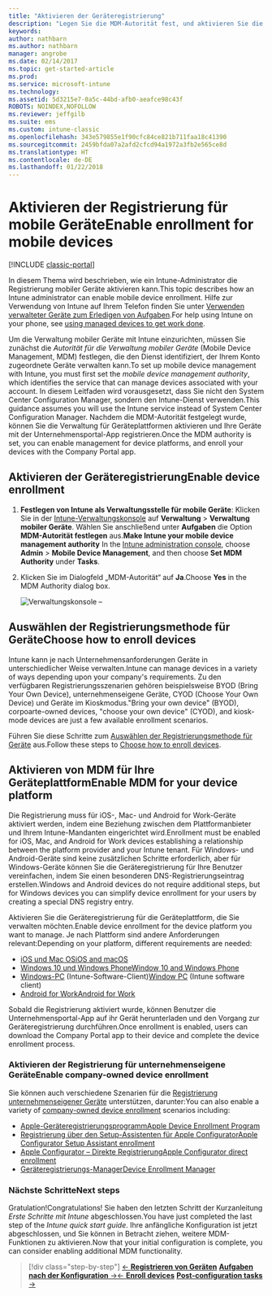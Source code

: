 ```yaml
---
title: "Aktivieren der Geräteregistrierung"
description: "Legen Sie die MDM-Autorität fest, und aktivieren Sie die Registrierung für iOS-, Windows-, Android- und Mac-Geräte."
keywords: 
author: nathbarn
ms.author: nathbarn
manager: angrobe
ms.date: 02/14/2017
ms.topic: get-started-article
ms.prod: 
ms.service: microsoft-intune
ms.technology: 
ms.assetid: 5d3215e7-0a5c-44bd-afb0-aeafce98c43f
ROBOTS: NOINDEX,NOFOLLOW
ms.reviewer: jeffgilb
ms.suite: ems
ms.custom: intune-classic
ms.openlocfilehash: 343e579855e1f90cfc84ce821b711faa18c41390
ms.sourcegitcommit: 2459bfda07a2afd2cfcd94a1972a3fb2e565ce8d
ms.translationtype: HT
ms.contentlocale: de-DE
ms.lasthandoff: 01/22/2018
---
```

# <a name="enable-enrollment-for-mobile-devices"></a><span data-ttu-id="15b52-103">Aktivieren der Registrierung für mobile Geräte</span><span class="sxs-lookup"><span data-stu-id="15b52-103">Enable enrollment for mobile devices</span></span>

[!INCLUDE [classic-portal](../includes/classic-portal.md)]

<span data-ttu-id="15b52-104">In diesem Thema wird beschrieben, wie ein Intune-Administrator die Registrierung mobiler Geräte aktivieren kann.</span><span class="sxs-lookup"><span data-stu-id="15b52-104">This topic describes how an Intune administrator can enable mobile device enrollment.</span></span> <span data-ttu-id="15b52-105">Hilfe zur Verwendung von Intune auf Ihrem Telefon finden Sie unter [Verwenden verwalteter Geräte zum Erledigen von Aufgaben](https://docs.microsoft.com/intune-user-help/company-portal-frequently-asked-questions).</span><span class="sxs-lookup"><span data-stu-id="15b52-105">For help using Intune on your phone, see [using managed devices to get work done](https://docs.microsoft.com/intune-user-help/company-portal-frequently-asked-questions).</span></span>

<span data-ttu-id="15b52-106">Um die Verwaltung mobiler Geräte mit Intune einzurichten, müssen Sie zunächst die *Autorität für die Verwaltung mobiler Geräte* (Mobile Device Management, MDM) festlegen, die den Dienst identifiziert, der Ihrem Konto zugeordnete Geräte verwalten kann.</span><span class="sxs-lookup"><span data-stu-id="15b52-106">To set up mobile device management with Intune, you must first set the *mobile device management authority*, which identifies the service that can manage devices associated with your account.</span></span> <span data-ttu-id="15b52-107">In diesem Leitfaden wird vorausgesetzt, dass Sie nicht den System Center Configuration Manager, sondern den Intune-Dienst verwenden.</span><span class="sxs-lookup"><span data-stu-id="15b52-107">This guidance assumes you will use the Intune service instead of System Center Configuration Manager.</span></span> <span data-ttu-id="15b52-108">Nachdem die MDM-Autorität festgelegt wurde, können Sie die Verwaltung für Geräteplattformen aktivieren und Ihre Geräte mit der Unternehmensportal-App registrieren.</span><span class="sxs-lookup"><span data-stu-id="15b52-108">Once the MDM authority is set, you can enable management for device platforms, and enroll your devices with the Company Portal app.</span></span>

## <a name="enable-device-enrollment"></a><span data-ttu-id="15b52-109">Aktivieren der Geräteregistrierung</span><span class="sxs-lookup"><span data-stu-id="15b52-109">Enable device enrollment</span></span>

1. <span data-ttu-id="15b52-110">**Festlegen von Intune als Verwaltungsstelle für mobile Geräte**: Klicken Sie in der [Intune-Verwaltungskonsole](https://manage.microsoft.com/) auf **Verwaltung** > **Verwaltung mobiler Geräte**. Wählen Sie anschließend unter **Aufgaben** die Option **MDM-Autorität festlegen** aus.</span><span class="sxs-lookup"><span data-stu-id="15b52-110">**Make Intune your mobile device management authority** In the [Intune administration console](https://manage.microsoft.com/), choose **Admin** > **Mobile Device Management**, and then choose **Set MDM Authority** under **Tasks**.</span></span>  

2. <span data-ttu-id="15b52-111">Klicken Sie im Dialogfeld „MDM-Autorität“ auf **Ja**.</span><span class="sxs-lookup"><span data-stu-id="15b52-111">Choose **Yes** in the MDM Authority dialog box.</span></span>

    ![Verwaltungskonsole –](../media/intune-mdm-authority.png)

## <a name="choose-how-to-enroll-devices"></a><span data-ttu-id="15b52-114">Auswählen der Registrierungsmethode für Geräte</span><span class="sxs-lookup"><span data-stu-id="15b52-114">Choose how to enroll devices</span></span>

<span data-ttu-id="15b52-115">Intune kann je nach Unternehmensanforderungen Geräte in unterschiedlicher Weise verwalten.</span><span class="sxs-lookup"><span data-stu-id="15b52-115">Intune can manage devices in a variety of ways depending upon your company's requirements.</span></span> <span data-ttu-id="15b52-116">Zu den verfügbaren Registrierungsszenarien gehören beispielsweise BYOD (Bring Your Own Device), unternehmenseigene Geräte, CYOD (Choose Your Own Device) und Geräte im Kioskmodus.</span><span class="sxs-lookup"><span data-stu-id="15b52-116">"Bring your own device" (BYOD), corpoarte-owned devices, "choose your own device" (CYOD), and kiosk-mode devices are just a few available enrollment scenarios.</span></span>

<span data-ttu-id="15b52-117">Führen Sie diese Schritte zum [Auswählen der Registrierungsmethode für Geräte](choose-how-to-enroll-devices1.md) aus.</span><span class="sxs-lookup"><span data-stu-id="15b52-117">Follow these steps to [Choose how to enroll devices](choose-how-to-enroll-devices1.md).</span></span>

## <a name="enable-mdm-for-your-device-platform"></a><span data-ttu-id="15b52-118">Aktivieren von MDM für Ihre Geräteplattform</span><span class="sxs-lookup"><span data-stu-id="15b52-118">Enable MDM for your device platform</span></span>
<span data-ttu-id="15b52-119">Die Registrierung muss für iOS-, Mac- und Android for Work-Geräte aktiviert werden, indem eine Beziehung zwischen dem Plattformanbieter und Ihrem Intune-Mandanten eingerichtet wird.</span><span class="sxs-lookup"><span data-stu-id="15b52-119">Enrollment must be enabled for iOS, Mac, and Android for Work devices establishing a relationship between the platform provider and your Intune tenant.</span></span> <span data-ttu-id="15b52-120">Für Windows- und Android-Geräte sind keine zusätzlichen Schritte erforderlich, aber für Windows-Geräte können Sie die Geräteregistrierung für Ihre Benutzer vereinfachen, indem Sie einen besonderen DNS-Registrierungseintrag erstellen.</span><span class="sxs-lookup"><span data-stu-id="15b52-120">Windows and Android devices do not require additional steps, but for Windows devices you can simplify device enrollment for your users by creating a special DNS registry entry.</span></span>

<span data-ttu-id="15b52-121">Aktivieren Sie die Geräteregistrierung für die Geräteplattform, die Sie verwalten möchten.</span><span class="sxs-lookup"><span data-stu-id="15b52-121">Enable device enrollment for the device platform you want to manage.</span></span> <span data-ttu-id="15b52-122">Je nach Plattform sind andere Anforderungen relevant:</span><span class="sxs-lookup"><span data-stu-id="15b52-122">Depending on your platform, different requirements are needed:</span></span>

- [<span data-ttu-id="15b52-123">iOS und Mac OS</span><span class="sxs-lookup"><span data-stu-id="15b52-123">iOS and macOS</span></span>](/intune-classic/deploy-use/set-up-ios-and-mac-management-with-microsoft-intune)
- [<span data-ttu-id="15b52-124">Windows 10 und Windows Phone</span><span class="sxs-lookup"><span data-stu-id="15b52-124">Window 10 and Windows Phone</span></span>](/intune-classic/deploy-use/set-up-windows-device-management-with-microsoft-intune)
- <span data-ttu-id="15b52-125">[Windows-PC](/intune-classic/deploy-use/manage-windows-pcs-with-microsoft-intune) (Intune-Software-Client)</span><span class="sxs-lookup"><span data-stu-id="15b52-125">[Window PC](/intune-classic/deploy-use/manage-windows-pcs-with-microsoft-intune) (Intune software client)</span></span>
- [<span data-ttu-id="15b52-126">Android for Work</span><span class="sxs-lookup"><span data-stu-id="15b52-126">Android for Work</span></span>](/intune-classic/deploy-use/set-up-android-for-work)

<span data-ttu-id="15b52-127">Sobald die Registrierung aktiviert wurde, können Benutzer die Unternehmensportal-App auf ihr Gerät herunterladen und den Vorgang zur Geräteregistrierung durchführen.</span><span class="sxs-lookup"><span data-stu-id="15b52-127">Once enrollment is enabled, users can download the Company Portal app to their device and complete the device enrollment process.</span></span>

### <a name="enable-company-owned-device-enrollment"></a><span data-ttu-id="15b52-128">Aktivieren der Registrierung für unternehmenseigene Geräte</span><span class="sxs-lookup"><span data-stu-id="15b52-128">Enable company-owned device enrollment</span></span>
<span data-ttu-id="15b52-129">Sie können auch verschiedene Szenarien für die [Registrierung unternehmenseigener Geräte](/intune-classic/deploy-use/manage-corporate-owned-devices) unterstützen, darunter:</span><span class="sxs-lookup"><span data-stu-id="15b52-129">You can also enable a variety of [company-owned device enrollment](/intune-classic/deploy-use/manage-corporate-owned-devices) scenarios including:</span></span>
- [<span data-ttu-id="15b52-130">Apple-Geräteregistrierungsprogramm</span><span class="sxs-lookup"><span data-stu-id="15b52-130">Apple Device Enrollment Program</span></span>](/intune-classic/deploy-use/ios-device-enrollment-program-in-microsoft-intune)
- [<span data-ttu-id="15b52-131">Registrierung über den Setup-Assistenten für Apple Configurator</span><span class="sxs-lookup"><span data-stu-id="15b52-131">Apple Configurator Setup Assistant enrollment</span></span>](/intune-classic/deploy-use/ios-setup-assistant-enrollment-in-microsoft-intune)
- [<span data-ttu-id="15b52-132">Apple Configurator – Direkte Registrierung</span><span class="sxs-lookup"><span data-stu-id="15b52-132">Apple Configurator direct enrollment</span></span>](/intune-classic/deploy-use/ios-direct-enrollment-in-microsoft-intune)
- [<span data-ttu-id="15b52-133">Geräteregistrierungs-Manager</span><span class="sxs-lookup"><span data-stu-id="15b52-133">Device Enrollment Manager</span></span>](/intune-classic/deploy-use/enroll-corporate-owned-devices-with-the-device-enrollment-manager-in-microsoft-intune)

### <a name="next-steps"></a><span data-ttu-id="15b52-134">Nächste Schritte</span><span class="sxs-lookup"><span data-stu-id="15b52-134">Next steps</span></span>
<span data-ttu-id="15b52-135">Gratulation!</span><span class="sxs-lookup"><span data-stu-id="15b52-135">Congratulations!</span></span> <span data-ttu-id="15b52-136">Sie haben den letzten Schritt der Kurzanleitung *Erste Schritte mit Intune* abgeschlossen.</span><span class="sxs-lookup"><span data-stu-id="15b52-136">You have just completed the last step of the *Intune quick start guide*.</span></span> <span data-ttu-id="15b52-137">Ihre anfängliche Konfiguration ist jetzt abgeschlossen, und Sie können in Betracht ziehen, weitere MDM-Funktionen zu aktivieren.</span><span class="sxs-lookup"><span data-stu-id="15b52-137">Now that your initial configuration is complete, you can consider enabling additional MDM functionality.</span></span>

>[!div class="step-by-step"]
><span data-ttu-id="15b52-138">[&larr; **Registrieren von Geräten**](.\start-with-a-paid-subscription-to-microsoft-intune-step-8.md)     [**Aufgaben nach der Konfiguration** &rarr;](.\post-configuration-tasks.md)</span><span class="sxs-lookup"><span data-stu-id="15b52-138">[&larr; **Enroll devices**](.\start-with-a-paid-subscription-to-microsoft-intune-step-8.md)     [**Post-configuration tasks** &rarr;](.\post-configuration-tasks.md)</span></span>  
